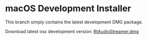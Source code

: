 # macOS Development Installer
This branch simply contains the latest development DMG package.

Download latest osx development version: [RtAudioStreamer.dmg](https://rawgit.com/mxklb/rtaudiostreamer/osx-deploy/RtAudioStreamer.dmg)
